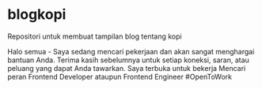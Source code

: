 # blogkopi
Repositori untuk membuat tampilan blog tentang kopi

Halo semua - Saya sedang mencari pekerjaan dan akan sangat menghargai bantuan Anda. Terima kasih sebelumnya untuk setiap koneksi, saran, atau peluang yang dapat Anda tawarkan.
Saya terbuka untuk bekerja
Mencari peran Frontend Developer ataupun Frontend Engineer
#OpenToWork

